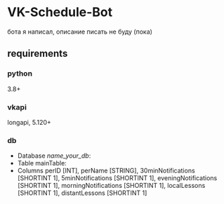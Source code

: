 # VK-Schedule-Bot
 
бота я написал, описание писать не буду (пока)

## requirements

### python
3.8+

### vkapi
longapi, 5.120+

### db
- Database *name_your_db*: 
- Table mainTable: 
- Columns perID [INT], perName [STRING], 30minNotifications [SHORTINT 1], 5minNotifications [SHORTINT 1], eveningNotifications [SHORTINT 1], morningNotifications [SHORTINT 1],    localLessons [SHORTINT 1], distantLessons [SHORTINT 1]
